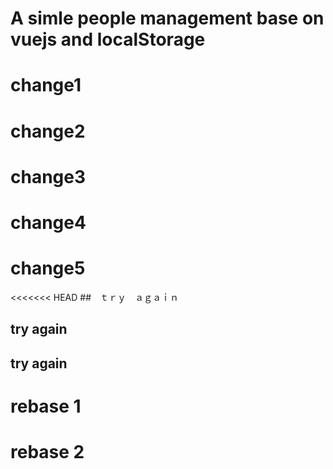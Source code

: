 # A simle people management base on vuejs and localStorage

# change1

# change2

# change3

# change4
# change5

<<<<<<< HEAD
##　ｔｒｙ　ａｇａｉｎ

## try again

## try again

# rebase 1
# rebase 2
